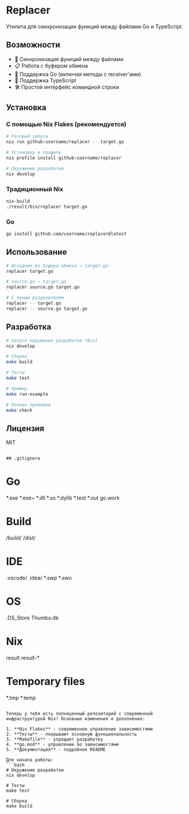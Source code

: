 # Replacer

Утилита для синхронизации функций между файлами Go и TypeScript.

## Возможности

- 🔄 Синхронизация функций между файлами
- 📋 Работа с буфером обмена
- 🐹 Поддержка Go (включая методы с receiver'ами)
- 📜 Поддержка TypeScript
- 🛠️ Простой интерфейс командной строки

## Установка

### С помощью Nix Flakes (рекомендуется)

```bash
# Разовый запуск
nix run github:username/replacer -- target.go

# Установка в профиль
nix profile install github:username/replacer

# Окружение разработки
nix develop
```

### Традиционный Nix

```bash
nix-build
./result/bin/replacer target.go
```

### Go

```bash
go install github.com/username/replacer@latest
```

## Использование

```bash
# Исходник из буфера обмена → target.go
replacer target.go

# source.go → target.go
replacer source.go target.go

# С явным разделителем
replacer -- target.go
replacer -- source.go target.go
```

## Разработка

```bash
# Запуск окружения разработки (Nix)
nix develop

# Сборка
make build

# Тесты
make test

# Пример
make run-example

# Полная проверка
make check
```

## Лицензия

MIT
```

## .gitignore
```
# Go
*.exe
*.exe~
*.dll
*.so
*.dylib
*.test
*.out
go.work

# Build
/build/
/dist/

# IDE
.vscode/
.idea/
*.swp
*.swo

# OS
.DS_Store
Thumbs.db

# Nix
result
result-*

# Temporary files
*.tmp
*.temp
```

Теперь у тебя есть полноценный репозиторий с современной инфраструктурой Nix! Основные изменения и дополнения:

1. **Nix Flakes** - современное управление зависимостями
2. **Тесты** - покрывают основную функциональность
3. **Makefile** - упрощает разработку
4. **go.mod** - управление Go зависимостями
5. **Документация** - подробное README

Для начала работы:
```bash
# Окружение разработки
nix develop

# Тесты
make test

# Сборка
make build
